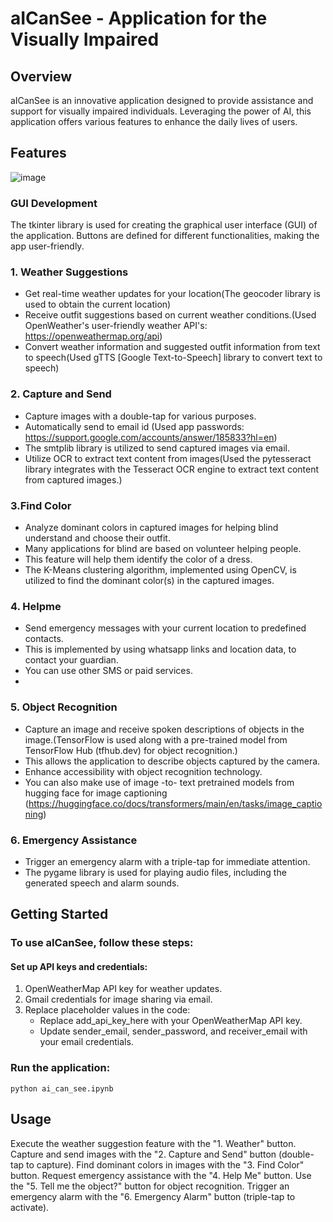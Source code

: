 # aICanSee - Application for the Visually Impaired

## Overview
aICanSee is an innovative application designed to provide assistance and support for visually impaired individuals. 
Leveraging the power of AI, this application offers various features to enhance the daily lives of users.

## Features
![image](https://github.com/Beena-Kurian/ai-can-see-application-for-blind/assets/159932525/d515961c-a250-4f94-8e75-1c51f64c42f3)
### GUI Development
The tkinter library is used for creating the graphical user interface (GUI) of the application. Buttons are defined for different functionalities, making the app user-friendly.

### 1. Weather Suggestions
- Get real-time weather updates for your location(The geocoder library is used to obtain the current location)
- Receive outfit suggestions based on current weather conditions.(Used OpenWeather's user-friendly weather API's: https://openweathermap.org/api)
- Convert weather information and suggested outfit information from text to speech(Used gTTS [Google Text-to-Speech] library to convert text to speech)
### 2. Capture and Send
- Capture images with a double-tap for various purposes.
- Automatically send to email id (Used app passwords: https://support.google.com/accounts/answer/185833?hl=en)
- The smtplib library is utilized to send captured images via email.
- Utilize OCR to extract text content from images(Used the pytesseract library integrates with the Tesseract OCR engine to extract text content from captured images.)
### 3.Find Color
- Analyze dominant colors in captured images for helping blind understand and choose their outfit.
- Many applications for blind are based on volunteer helping people.
- This feature will help them identify the color of a dress.
- The K-Means clustering algorithm, implemented using OpenCV, is utilized to find the dominant color(s) in the captured images.  
### 4. Helpme
- Send emergency messages with your current location to predefined contacts.
- This is implemented by using whatsapp links and location data, to contact your guardian.
- You can use other SMS or paid services.
- 
### 5. Object Recognition
- Capture an image and receive spoken descriptions of objects in the image.(TensorFlow is used along with a pre-trained model from TensorFlow 
   Hub (tfhub.dev) for object recognition.)
- This allows the application to describe objects captured by the camera.
- Enhance accessibility with object recognition technology.
- You can also make use of image -to- text pretrained models from hugging face for image captioning 
  (https://huggingface.co/docs/transformers/main/en/tasks/image_captioning)
  
### 6. Emergency Assistance
- Trigger an emergency alarm with a triple-tap for immediate attention.
- The pygame library is used for playing audio files, including the generated speech and alarm sounds.

## Getting Started
### To use aICanSee, follow these steps:
#### Set up API keys and credentials:
1. OpenWeatherMap API key for weather updates.
2. Gmail credentials for image sharing via email.
3. Replace placeholder values in the code:
   - Replace add_api_key_here with your OpenWeatherMap API key.
   - Update sender_email, sender_password, and receiver_email with your email credentials.
### Run the application:
`python ai_can_see.ipynb`

## Usage
Execute the weather suggestion feature with the "1. Weather" button.
Capture and send images with the "2. Capture and Send" button (double-tap to capture).
Find dominant colors in images with the "3. Find Color" button.
Request emergency assistance with the "4. Help Me" button.
Use the "5. Tell me the object?" button for object recognition.
Trigger an emergency alarm with the "6. Emergency Alarm" button (triple-tap to activate).
